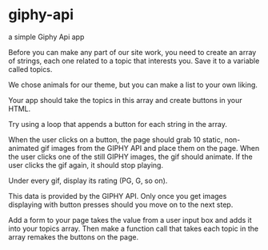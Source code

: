# giphy-api
a simple Giphy Api app

Before you can make any part of our site work, you need to create an array of strings, each one related to a topic that interests you. Save it to a variable called topics.


We chose animals for our theme, but you can make a list to your own liking.



Your app should take the topics in this array and create buttons in your HTML.


Try using a loop that appends a button for each string in the array.


When the user clicks on a button, the page should grab 10 static, non-animated gif images from the GIPHY API and place them on the page.
When the user clicks one of the still GIPHY images, the gif should animate. If the user clicks the gif again, it should stop playing.

Under every gif, display its rating (PG, G, so on).


This data is provided by the GIPHY API.
Only once you get images displaying with button presses should you move on to the next step.


Add a form to your page takes the value from a user input box and adds it into your topics array. Then make a function call that takes each topic in the array remakes the buttons on the page.


